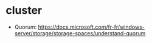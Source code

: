 # cluster
* Quorum: https://docs.microsoft.com/fr-fr/windows-server/storage/storage-spaces/understand-quorum
